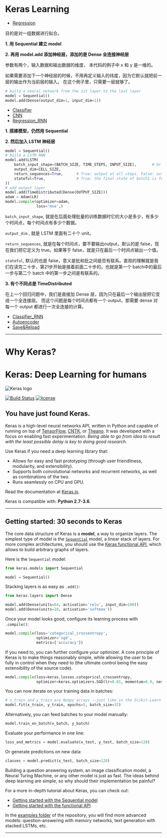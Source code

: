 # Keras Learning

- [Regression](https://github.com/Eurus-Holmes/keras_learning/blob/master/regression.ipynb)

目的是对一组数据进行拟合。

**1. 用 Sequential 建立 model**

**2. 再用 model.add 添加神经层，添加的是 Dense 全连接神经层**

参数有两个，输入数据和输出数据的维度，
本代码的例子中 x 和 y 是一维的。

如果需要添加下一个神经层的时候，不用再定义输入的纬度，因为它默认就把前一层的输出作为当前层的输入。
在这个例子里，只需要一层就够了。

``` python
# build a neural network from the 1st layer to the last layer
model = Sequential()
model.add(Dense(output_dim=1, input_dim=1))
```

- [Classifier](https://github.com/Eurus-Holmes/keras_learning/blob/master/Classifier_MNIST.ipynb)
- [CNN](https://github.com/Eurus-Holmes/keras_learning/blob/master/MNIST_CNN.ipynb)
- [Regression_RNN](https://github.com/Eurus-Holmes/keras_learning/blob/master/Regression_RNN_LSTM.py)

**1. 搭建模型，仍然用 Sequential**

**2. 然后加入 LSTM 神经层**
```python
model = Sequential()
# build a LSTM RNN
model.add(LSTM(
    batch_input_shape=(BATCH_SIZE, TIME_STEPS, INPUT_SIZE),       # Or: input_dim=INPUT_SIZE, input_length=TIME_STEPS,
    output_dim=CELL_SIZE,
    return_sequences=True,      # True: output at all steps. False: output as last step.
    stateful=True,              # True: the final state of batch1 is feed into the initial state of batch2
))
# add output layer
model.add(TimeDistributed(Dense(OUTPUT_SIZE)))
adam = Adam(LR)
model.compile(optimizer=adam,
              loss='mse',)
```

`batch_input_shape`,  就是在后面处理批量的训练数据时它的大小是多少，有多少个时间点，每个时间点有多少个数据。

`output_dim` , 就是 LSTM 里面有二十个 unit。

`return_sequences`,  就是在每个时间点，要不要输出output，默认的是 false，现在我们把它定义为 true。如果等于 false，就是只在最后一个时间点输出一个值。

`stateful`, 默认的也是 false，意义是批和批之间是否有联系。直观的理解就是我们在读完二十步，第21步开始是接着前面二十步的。也就是第一个 batch中的最后一步与第二个 batch 中的第一步之间是有联系的。

**3. 有个不同点是 TimeDistributed**

在上一个回归问题中，我们是直接加 Dense 层，因为只在最后一个输出层把它变成一个全连接层。
而这个问题是每个时间点都有一个 output，那需要 dense 对每一个 output 都进行一次全连接的计算。




- [Classifier_RNN](https://github.com/Eurus-Holmes/keras_learning/blob/master/Classifier_MNIST_RNN.ipynb)
- [Autoencoder](https://github.com/Eurus-Holmes/keras_learning/blob/master/Autoencoder.py)
- [Save&Reload](https://github.com/Eurus-Holmes/keras_learning/blob/master/save%26reload.py)

------------------
# Why Keras?
# Keras: Deep Learning for humans

![Keras logo](https://s3.amazonaws.com/keras.io/img/keras-logo-2018-large-1200.png)

[![Build Status](https://travis-ci.org/keras-team/keras.svg?branch=master)](https://travis-ci.org/keras-team/keras)
[![license](https://img.shields.io/github/license/mashape/apistatus.svg?maxAge=2592000)](https://github.com/keras-team/keras/blob/master/LICENSE)

## You have just found Keras.

Keras is a high-level neural networks API, written in Python and capable of running on top of [TensorFlow](https://github.com/tensorflow/tensorflow), [CNTK](https://github.com/Microsoft/cntk), or [Theano](https://github.com/Theano/Theano). It was developed with a focus on enabling fast experimentation. *Being able to go from idea to result with the least possible delay is key to doing good research.*

Use Keras if you need a deep learning library that:

- Allows for easy and fast prototyping (through user friendliness, modularity, and extensibility).
- Supports both convolutional networks and recurrent networks, as well as combinations of the two.
- Runs seamlessly on CPU and GPU.

Read the documentation at [Keras.io](https://keras.io).

Keras is compatible with: __Python 2.7-3.6__.


------------------


## Getting started: 30 seconds to Keras

The core data structure of Keras is a __model__, a way to organize layers. The simplest type of model is the [`Sequential`](https://keras.io/getting-started/sequential-model-guide) model, a linear stack of layers. For more complex architectures, you should use the [Keras functional API](https://keras.io/getting-started/functional-api-guide), which allows to build arbitrary graphs of layers.

Here is the `Sequential` model:

```python
from keras.models import Sequential

model = Sequential()
```

Stacking layers is as easy as `.add()`:

```python
from keras.layers import Dense

model.add(Dense(units=64, activation='relu', input_dim=100))
model.add(Dense(units=10, activation='softmax'))
```

Once your model looks good, configure its learning process with `.compile()`:

```python
model.compile(loss='categorical_crossentropy',
              optimizer='sgd',
              metrics=['accuracy'])
```

If you need to, you can further configure your optimizer. A core principle of Keras is to make things reasonably simple, while allowing the user to be fully in control when they need to (the ultimate control being the easy extensibility of the source code).
```python
model.compile(loss=keras.losses.categorical_crossentropy,
              optimizer=keras.optimizers.SGD(lr=0.01, momentum=0.9, nesterov=True))
```


You can now iterate on your training data in batches:

```python
# x_train and y_train are Numpy arrays --just like in the Scikit-Learn API.
model.fit(x_train, y_train, epochs=5, batch_size=32)
```

Alternatively, you can feed batches to your model manually:

```python
model.train_on_batch(x_batch, y_batch)
```

Evaluate your performance in one line:

```python
loss_and_metrics = model.evaluate(x_test, y_test, batch_size=128)
```

Or generate predictions on new data:

```python
classes = model.predict(x_test, batch_size=128)
```

Building a question answering system, an image classification model, a Neural Turing Machine, or any other model is just as fast. The ideas behind deep learning are simple, so why should their implementation be painful?

For a more in-depth tutorial about Keras, you can check out:

- [Getting started with the Sequential model](https://keras.io/getting-started/sequential-model-guide)
- [Getting started with the functional API](https://keras.io/getting-started/functional-api-guide)

In the [examples folder](https://github.com/keras-team/keras/tree/master/examples) of the repository, you will find more advanced models: question-answering with memory networks, text generation with stacked LSTMs, etc.


------------------
